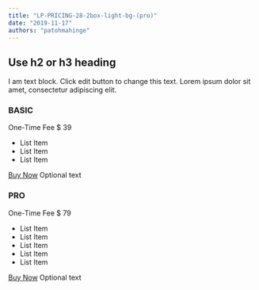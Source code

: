 ```yaml
---
title: "LP-PRICING-28-2box-light-bg-(pro)"
date: "2019-11-17"
authors: "patohmahinge"
---
```


## Use h2 or h3 heading

I am text block. Click edit button to change this text. Lorem ipsum dolor sit amet, consectetur adipiscing elit.

### BASIC

One-Time Fee $ 39

- List Item
- List Item
- List Item

[Buy Now](#) Optional text

### PRO

One-Time Fee $ 79

- List Item
- List Item
- List Item
- List Item
- List Item

[Buy Now](#) Optional text
